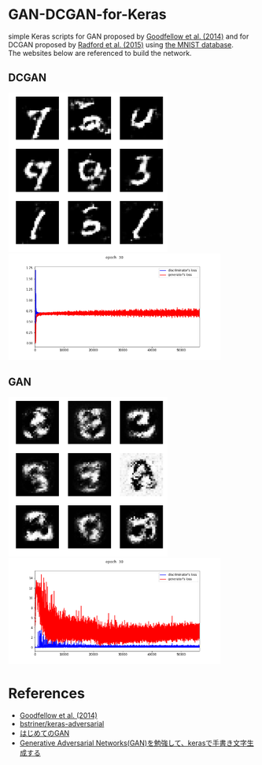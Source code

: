 # GAN-DCGAN-for-Keras
simple Keras scripts for GAN proposed by [Goodfellow et al. (2014)](https://arxiv.org/abs/1406.2661) and for DCGAN proposed by [Radford et al. (2015)](https://arxiv.org/abs/1511.06434) using [the MNIST database](http://yann.lecun.com/exdb/mnist/).  
The websites below are referenced to build the network.

## DCGAN
<img src="./dcgan-images/animation.gif" width="324" alt="Generated Images" >
<img src="./dcgan-loss/30.png" width="432" alt="Generated Images" >

## GAN
<img src="./gan-images/animation.gif" width="324" alt="Generated Images" >
<img src="./gan-loss/30.png" width="432" alt="Generated Images" >

# References
* [Goodfellow et al. (2014)](https://arxiv.org/abs/1406.2661)
* [bstriner/keras-adversarial](https://github.com/bstriner/keras-adversarial)
* [はじめてのGAN](https://elix-tech.github.io/ja/2017/02/06/gan.html)
* [Generative Adversarial Networks(GAN)を勉強して、kerasで手書き文字生成する](http://yusuke-ujitoko.hatenablog.com/entry/2017/05/08/010314)
